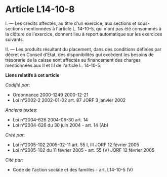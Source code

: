 # Article L14-10-8

I. ― Les crédits affectés, au titre d'un exercice, aux sections et sous-sections mentionnées à l'article L. 14-10-5, qui
n'ont pas été consommés à la clôture de l'exercice, donnent lieu à report automatique sur les exercices suivants. 

II. ― Les produits résultant du placement, dans des conditions définies par décret en Conseil d'Etat, des disponibilités qui
excèdent les besoins de trésorerie de la caisse sont affectés au financement des charges mentionnées aux II et III de
l'article L. 14-10-5.

**Liens relatifs à cet article**

_Codifié par_:

  - Ordonnance 2000-1249 2000-12-21
  - Loi n°2002-2 2002-01-02 art. 87 JORF 3 janvier 2002

_Anciens textes_:

  - Loi n°2004-626 2004-06-30 art. 14
  - Loi n°2004-626 du 30 juin 2004 - art. 14 (Ab)

_Créé par_:

  - Loi n°2005-102 2005-02-11 art. 55 I, III JORF 12 février 2005
  - Loi n°2005-102 du 11 février 2005 - art. 55 (V) JORF 12 février 2005

_Cité par_:

  - Code de l'action sociale et des familles - art. L14-10-5 (V)
